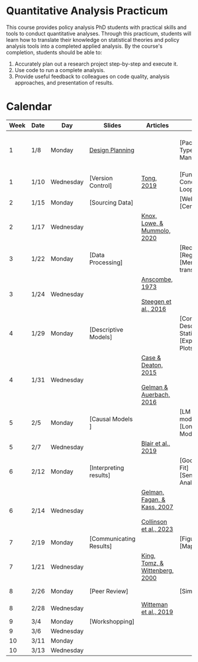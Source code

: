 # Quantitative Analysis Practicum

This course provides policy analysis PhD students with practical skills and tools to conduct quantitative analyses. Through this practicum, students will learn how to translate their knowledge on statistical theories and policy analysis tools into a completed applied analysis. By the course's completion, students should be able to:

1. Accurately plan out a research project step-by-step and execute it.
2. Use code to run a complete analysis.
3. Provide useful feedback to colleagues on code quality, analysis approaches, and presentation of results.


# Calendar

| Week | Date     | Day       | Slides                |   Articles                                                                                                                         | Code                                        | Resources                               |
|------|----------|-----------|-----------------------|------------------------------------------------------------------------------------------------------------------------------------|---------------------------------------------|-----------------------------------------|
| 1    | 1/8      | Monday    | [Design Planning](https://htmlpreview.github.io/?https://github.com/maxgriswold/Quantitative-Analysis-Practicum-2024/blob/main/slides/week_1/lecture_1_stable.html)   |                                                                                                                                      | [Packages, Data Types, & Data Manipulations]| ROS: Appendix A and HWT: Chapter 1 - 2  |
| 1    | 1/10     | Wednesday | [Version Control]     |  [Tong, 2019](readings/week_1/tong_2019.pdf)                                                                                       | [Functions, Conditionals, & Loops]          |                                         |
| 2    | 1/15     | Monday    | [Sourcing Data]       |                                                                                                                                    | [Webscrapping]<br>[Census API]              | ROS:Chapter 16                          |
| 2    | 1/17     | Wednesday |                       |  [Knox, Lowe, & Mummolo, 2020](readings/week_2/knox_lowe_mummolo_2020.pdf)                                                         |                                             |                                         |
| 3    | 1/22     | Monday    | [Data Processing]     |                                                                                                                                    | [Recoding]<br>[Regex]<br>[Merges and transformations]  | ROS:Chapter 12                          |
| 3    | 1/24     | Wednesday |                       | [Anscombe, 1973](readings/week_3/anscombe_1973.pdf)<br><br>[Steegen et al., 2016](readings/week_3/steegen_2016.pdf)                |                                             |                                         |
| 4    | 1/29     | Monday    | [Descriptive Models]|                                                                                                                                    | [Correlations & Descriptive Statistics]<br>[Exploratory Plots] | ROS: Chapter 2 |
| 4    | 1/31     | Wednesday |                       | [Case & Deaton, 2015](readings/week_4/case_deaton_2015.pdf)<br><br>[Gelman & Auerbach, 2016](readings/week_4/gelman_auerbach_2016.pdf)|                                             |                                         |
| 5    | 2/5      | Monday    | [Causal Models ]      |                                                                                                                                    |[LM and GLM models]<br>[Longitudinal Models] | ROS: Chapter 18 - 21 and Appendix B     |
| 5    | 2/7      | Wednesday |                       | [Blair et al., 2019](readings/week_5/blair_2019.pdf)                                                                              |                                             |                                         |
| 6    | 2/12     | Monday    | [Interpreting results] |                                                                                                                                    |[Goodness-of-Fit]<br>[Sensitivity Analyses]  | ROS:Chapter 11                          |                                         
| 6    | 2/14     | Wednesday |                       | [Gelman, Fagan, & Kass, 2007](readings/week_6/gelman_fagan_kass_2007.pdf)<br><br>[Collinson et al., 2023](readings/week_6/collinson_2023.pdf)|                                             |                                         |
| 7    | 2/19     | Monday    | [Communicating Results] |                                                                                                                                    |[Figures]<br>[Maps]                               | BDV                                     |
| 7    | 1/21     | Wednesday |                       |  [King, Tomz, & Wittenberg, 2000](readings/week_7/king_tomz_wittenberg_2000.pdf)                                                  |                                             |                                         |
| 8    | 2/26     | Monday    | [Peer Review]         |                                                                                                                                    |[Simulations]                                | ROS: Chapter 5                          |
| 8    | 2/28     | Wednesday |                       | [Witteman et al., 2019](readings/week_8/witteman_2019.pdf)                                                                         |                                             |                                         |
| 9    | 3/4      | Monday    | [Workshopping]        |                                                                                                                                    |                                             | EW                                      |
| 9    | 3/6      | Wednesday |                       |                                                                                                                                    |                                             |                                         |                  
| 10   | 3/11     | Monday    |                       |                                                                                                                                    |                                             |                                         |
| 10   | 3/13     | Wednesday |                       |                                                                                                                                    |                                             |                                         |
